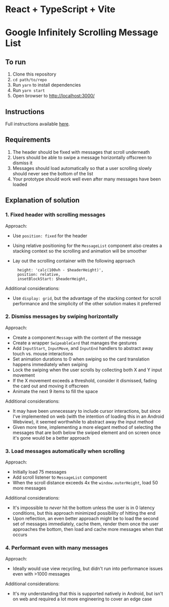 # React + TypeScript + Vite

# Google Infinitely Scrolling Message List

## To run

1. Clone this repository
2. `cd path/to/repo`
3. Run `yarn` to install dependencies
4. Run `yarn start`
5. Open browser to [http://localhost:3000/](http://localhost:3000/)

## Instructions

Full instructions available [here](https://docs.google.com/document/d/1KL6ie6H9G1MVORgbEzrjiRYZpX7Hup_tak3VSdcsbs0/edit?pli=1&resourcekey=0-WQMaFELGwyEhBwQQBXnbhQ).

## Requirements

1. The header should be fixed with messages that scroll underneath
2. Users should be able to swipe a message horizontally offscreen to dismiss it
3. Messages should load automatically so that a user scrolling slowly should never see the bottom of the list
4. Your prototype should work well even after many messages have been loaded

## Explanation of solution

### 1. Fixed header with scrolling messages

Approach:

- Use `position: fixed` for the header
- Using relative positioning for the `MessageList` component also creates a stacking context so the scrolling and animation will be smoother
- Lay out the scrolling container with the following approach

  ```
    height: 'calc(100vh - $headerHeight)',
    position: relative,
    insetBlockStart: $headerHeight,
  ```

Additional considerations:

- Use `display: grid`, but the advantage of the stacking context for scroll performance and the simplicity of the other solution makes it preferred

### 2. Dismiss messages by swiping horizontally

Approach:

- Create a component `Message` with the content of the message
- Create a wrapper `SwipeableCard` that manages the gestures
- Add `InputStart`, `InputMove`, and `InputEnd` handlers to abstract away touch vs. mouse interactions
- Set animation durations to 0 when swiping so the card translation happens immediately when swiping
- Lock the swiping when the user scrolls by collecting both X and Y input movement
- If the X movement exceeds a threshold, consider it dismissed, fading the card out and moving it offscreen
- Animate the next 9 items to fill the space

Additional considerations:

- It may have been unnecessary to include cursor interactions, but since I've implemented on web (with the intention of loading this in an Android Webview), it seemed worthwhile to abstract away the input method
- Given more time, implementing a more elegant method of selecting the messages that are both below the swiped element and on screen once it's gone would be a better approach

### 3. Load messages automatically when scrolling

Approach:

- Initially load 75 messages
- Add scroll listener to `MessageList` component
- When the scroll distance exceeds 4x the `window.outerHeight`, load 50 more messages

Additional considerations:

- It's impossible to _never_ hit the bottom unless the user is in 0 latency conditions, but this approach minimized possibility of hitting the end
- Upon reflection, an even better approach might be to load the second set of messages immediately, cache them, render them once the user approaches the bottom, then load and cache more messages when that occurs

### 4. Performant even with many messages

Approach:

- Ideally would use view recycling, but didn't run into performance issues even with >1000 messages

Additional considerations:

- It's my understanding that this is supported natively in Android, but isn't on web and required a lot more engineering to cover an edge case
